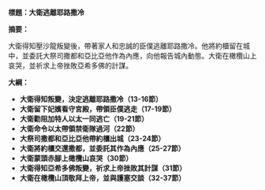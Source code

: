 **標題：大衛逃離耶路撒冷**

**摘要：**

大衛得知壓沙龍叛變後，帶著家人和忠誠的臣僕逃離耶路撒冷。他將約櫃留在城中，並委託大祭司撒都和亞比亞他作為內應，向他報告城內動態。大衛在橄欖山上哀哭，並祈求上帝挫敗亞希多佛的計謀。

**大綱：**

* **大衛得知叛變，決定逃離耶路撒冷（13-16節）**
* **大衛留下妃嬪看守宮殿，帶領臣僕逃走（17-19節）**
* **大衛勸阻加特人以太一同逃亡（19-21節）**
* **大衛命令以太帶領禁衛隊過河（22節）**
* **大祭司撒都和亞比亞他帶約櫃出城（23-24節）**
* **大衛將約櫃交還撒都，並委託其作為內應（25-27節）**
* **大衛蒙頭赤腳上橄欖山哀哭（30節）**
* **大衛得知亞希多佛叛變，祈求上帝挫敗其計謀（31節）**
* **大衛在橄欖山頂敬拜上帝，並與護塞交談（32-37節）**